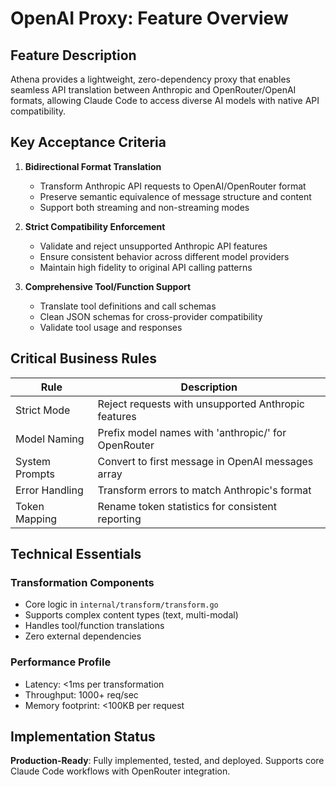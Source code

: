 # OpenAI Proxy: Feature Overview

## Feature Description
Athena provides a lightweight, zero-dependency proxy that enables seamless API translation between Anthropic and OpenRouter/OpenAI formats, allowing Claude Code to access diverse AI models with native API compatibility.

## Key Acceptance Criteria

1. **Bidirectional Format Translation**
   - Transform Anthropic API requests to OpenAI/OpenRouter format
   - Preserve semantic equivalence of message structure and content
   - Support both streaming and non-streaming modes

2. **Strict Compatibility Enforcement**
   - Validate and reject unsupported Anthropic API features
   - Ensure consistent behavior across different model providers
   - Maintain high fidelity to original API calling patterns

3. **Comprehensive Tool/Function Support**
   - Translate tool definitions and call schemas
   - Clean JSON schemas for cross-provider compatibility
   - Validate tool usage and responses

## Critical Business Rules

| Rule | Description |
|------|-------------|
| Strict Mode | Reject requests with unsupported Anthropic features |
| Model Naming | Prefix model names with 'anthropic/' for OpenRouter |
| System Prompts | Convert to first message in OpenAI messages array |
| Error Handling | Transform errors to match Anthropic's format |
| Token Mapping | Rename token statistics for consistent reporting |

## Technical Essentials

### Transformation Components
- Core logic in `internal/transform/transform.go`
- Supports complex content types (text, multi-modal)
- Handles tool/function translations
- Zero external dependencies

### Performance Profile
- Latency: <1ms per transformation
- Throughput: 1000+ req/sec
- Memory footprint: <100KB per request

## Implementation Status
**Production-Ready**: Fully implemented, tested, and deployed. Supports core Claude Code workflows with OpenRouter integration.